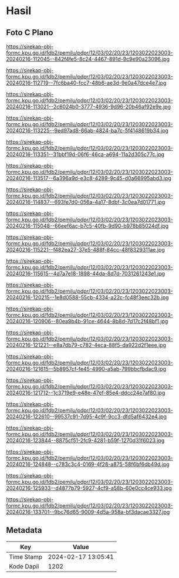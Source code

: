 # Hasil

## Foto C Plano

https://sirekap-obj-formc.kpu.go.id/fdb2/pemilu/pdpr/12/03/02/20/23/1203022023003-20240216-112045--842f4fe5-8c24-4467-891d-9c9e90a23096.jpg

https://sirekap-obj-formc.kpu.go.id/fdb2/pemilu/pdpr/12/03/02/20/23/1203022023003-20240216-112719--7fc6ba40-fcc7-48b6-ae3d-9e0a47dce4e7.jpg

https://sirekap-obj-formc.kpu.go.id/fdb2/pemilu/pdpr/12/03/02/20/23/1203022023003-20240216-113021--2c6024b0-3777-4936-9d96-20b46af92e9e.jpg

https://sirekap-obj-formc.kpu.go.id/fdb2/pemilu/pdpr/12/03/02/20/23/1203022023003-20240216-113225--9ed97ad8-66ab-4824-ba7c-5f4148619b34.jpg

https://sirekap-obj-formc.kpu.go.id/fdb2/pemilu/pdpr/12/03/02/20/23/1203022023003-20240216-113351--31bbf19d-06f6-46ca-a694-11a2d305c77c.jpg

https://sirekap-obj-formc.kpu.go.id/fdb2/pemilu/pdpr/12/03/02/20/23/1203022023003-20240216-113517--6a396a9d-e3c8-4289-9c45-d0a66995abd3.jpg

https://sirekap-obj-formc.kpu.go.id/fdb2/pemilu/pdpr/12/03/02/20/23/1203022023003-20240216-114837--693fe7d0-056a-4a17-8dbf-3c0ea7d01771.jpg

https://sirekap-obj-formc.kpu.go.id/fdb2/pemilu/pdpr/12/03/02/20/23/1203022023003-20240216-115048--66eef6ac-b7c5-40fb-9d90-b978b85024df.jpg

https://sirekap-obj-formc.kpu.go.id/fdb2/pemilu/pdpr/12/03/02/20/23/1203022023003-20240216-115221--f482ea27-37e5-488f-84cc-48f8329311ae.jpg

https://sirekap-obj-formc.kpu.go.id/fdb2/pemilu/pdpr/12/03/02/20/23/1203022023003-20240216-115615--4d7a7e18-1898-44da-8d7d-7031261243e1.jpg

https://sirekap-obj-formc.kpu.go.id/fdb2/pemilu/pdpr/12/03/02/20/23/1203022023003-20240216-120215--1e8d0588-55cb-4334-a22c-fc48f3eec32b.jpg

https://sirekap-obj-formc.kpu.go.id/fdb2/pemilu/pdpr/12/03/02/20/23/1203022023003-20240216-120906--80ea9b4b-91ce-4644-8b8d-7d17c2f48bf1.jpg

https://sirekap-obj-formc.kpu.go.id/fdb2/pemilu/pdpr/12/03/02/20/23/1203022023003-20240216-121221--e8a7db79-c782-4eca-88f5-da922d2f1eee.jpg

https://sirekap-obj-formc.kpu.go.id/fdb2/pemilu/pdpr/12/03/02/20/23/1203022023003-20240216-121615--5b8957cf-fe45-4990-a5ab-799bbcfbdac9.jpg

https://sirekap-obj-formc.kpu.go.id/fdb2/pemilu/pdpr/12/03/02/20/23/1203022023003-20240216-121712--1c3719e9-e48e-47ef-85e4-ddcc24e7af80.jpg

https://sirekap-obj-formc.kpu.go.id/fdb2/pemilu/pdpr/12/03/02/20/23/1203022023003-20240216-122610--99537c91-7d95-4c9f-9cc3-dfd5af6432e4.jpg

https://sirekap-obj-formc.kpu.go.id/fdb2/pemilu/pdpr/12/03/02/20/23/1203022023003-20240216-123844--8875cf51-2fc9-4281-b59f-1270d31f6023.jpg

https://sirekap-obj-formc.kpu.go.id/fdb2/pemilu/pdpr/12/03/02/20/23/1203022023003-20240216-124848--c783c3c4-0169-4f28-a875-58f6bf6db49d.jpg

https://sirekap-obj-formc.kpu.go.id/fdb2/pemilu/pdpr/12/03/02/20/23/1203022023003-20240216-125933--d4877b79-5927-4cf9-a58b-60e0cc4ce933.jpg

https://sirekap-obj-formc.kpu.go.id/fdb2/pemilu/pdpr/12/03/02/20/23/1203022023003-20240216-133701--9bc76d65-9009-4d5a-958a-bf3dacae3327.jpg


## Metadata

| Key        | Value               |
| ---------- | ------------------- |
| Time Stamp | 2024-02-17 13:05:41 |
| Kode Dapil | 1202                |



